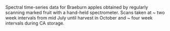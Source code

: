 Spectral time-series data for Braeburn apples obtained by regularly scanning marked fruit with a hand-held spectrometer. Scans taken at ~ two week intervals from mid July until harvest in October and ~ four week intervals during CA storage.
